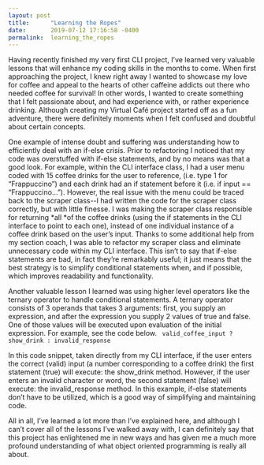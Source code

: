 ```yaml
---
layout: post
title:      "Learning the Ropes"
date:       2019-07-12 17:16:58 -0400
permalink:  learning_the_ropes
---
```



Having recently finished my very first CLI project, I’ve learned very valuable lessons that will enhance my coding skills in the months to come.  When first approaching the project, I knew right away I wanted to showcase my love for coffee and appeal to the hearts of other caffeine addicts out there who needed coffee for survival!  In other words, I wanted to create something that I felt passionate about, and had experience with, or rather experience drinking.  Although creating my Virtual Café project started off as a fun adventure, there were definitely moments when I felt confused and doubtful about certain concepts.  

One example of intense doubt and suffering was understanding how to efficiently deal with an if-else crisis.  Prior to refactoring I noticed that my code was overstuffed with if-else statements, and by no means was that a good look.  For example, within the CLI interface class, I had a user menu coded with 15 coffee drinks for the user to reference, (i.e. type 1 for “Frappuccino”) and each drink had an if statement before it (i.e. if input == “Frappuccino...”).  However, the real issue with the menu could be traced back to the scraper class--I had written the code for the scraper class correctly, but with little finesse.  I was making the scraper class responsible for returning *all *of the coffee drinks (using the if statements in the CLI interface to point to each one), instead of one individual instance of a coffee drink based on the user’s input.  Thanks to some additional help from my section coach, I was able to refactor my scraper class and eliminate unnecessary code within my CLI interface.  This isn’t to say that if-else statements are bad, in fact they’re remarkably useful; it just means that the best strategy is to simplify conditional statements when, and if possible, which improves readability and functionality.  

Another valuable lesson I learned was using higher level operators like the ternary operator to handle conditional statements.  A ternary operator consists of 3 operands that takes 3 arguments:  first, you supply an expression, and after the expression you supply 2 values of true and false.  One of those values will be executed upon evaluation of the initial expression.  For example, see the code below.
` valid_coffee_input ? show_drink : invalid_response`
																																
In this code snippet, taken directly from my CLI interface, if the user enters the correct (valid) input (a number corresponding to a coffee drink) the first statement (true) will execute:  the show_drink method.  However, if the user enters an invalid character or word, the second statement (false) will execute:  the invalid_response method.  In this example, if-else statements don’t have to be utilized, which is a good way of simplifying and maintaining code.

All in all, I’ve learned a lot more than I’ve explained here, and although I can’t cover all of the lessons I’ve walked away with, I can definitely say that this project has enlightened me in new ways and has given me a much more profound understanding of what object oriented programming is really all about.



